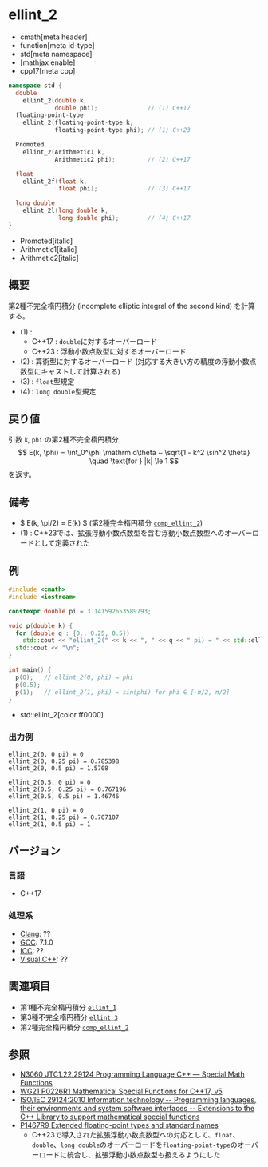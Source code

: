 # ellint_2
* cmath[meta header]
* function[meta id-type]
* std[meta namespace]
* [mathjax enable]
* cpp17[meta cpp]

```cpp
namespace std {
  double
    ellint_2(double k,
             double phi);              // (1) C++17
  floating-point-type
    ellint_2(floating-point-type k,
             floating-point-type phi); // (1) C++23

  Promoted
    ellint_2(Arithmetic1 k,
             Arithmetic2 phi);         // (2) C++17

  float
    ellint_2f(float k,
              float phi);              // (3) C++17

  long double
    ellint_2l(long double k,
              long double phi);        // (4) C++17
}
```
* Promoted[italic]
* Arithmetic1[italic]
* Arithmetic2[italic]

## 概要
第2種不完全楕円積分 (incomplete elliptic integral of the second kind) を計算する。

- (1) :
    - C++17 : `double`に対するオーバーロード
    - C++23 : 浮動小数点数型に対するオーバーロード
- (2) : 算術型に対するオーバーロード (対応する大きい方の精度の浮動小数点数型にキャストして計算される)
- (3) : `float`型規定
- (4) : `long double`型規定


## 戻り値
引数 `k`, `phi` の第2種不完全楕円積分
$$
E(k, \phi) = \int_0^\phi \mathrm d\theta ~ \sqrt{1 - k^2 \sin^2 \theta}
\quad \text{for } |k| \le 1
$$
を返す。


## 備考
- $ E(k, \pi/2) = E(k) $ (第2種完全楕円積分 [`comp_ellint_2`](comp_ellint_2.md))
- (1) : C++23では、拡張浮動小数点数型を含む浮動小数点数型へのオーバーロードとして定義された


## 例
```cpp example
#include <cmath>
#include <iostream>

constexpr double pi = 3.141592653589793;

void p(double k) {
  for (double q : {0., 0.25, 0.5})
    std::cout << "ellint_2(" << k << ", " << q << " pi) = " << std::ellint_2(k, q * pi) << "\n";
  std::cout << "\n";
}

int main() {
  p(0);   // ellint_2(0, phi) = phi
  p(0.5);
  p(1);   // ellint_2(1, phi) = sin(phi) for phi ∈ [-π/2, π/2]
}
```
* std::ellint_2[color ff0000]

### 出力例
```
ellint_2(0, 0 pi) = 0
ellint_2(0, 0.25 pi) = 0.785398
ellint_2(0, 0.5 pi) = 1.5708

ellint_2(0.5, 0 pi) = 0
ellint_2(0.5, 0.25 pi) = 0.767196
ellint_2(0.5, 0.5 pi) = 1.46746

ellint_2(1, 0 pi) = 0
ellint_2(1, 0.25 pi) = 0.707107
ellint_2(1, 0.5 pi) = 1

```


## バージョン
### 言語
- C++17

### 処理系
- [Clang](/implementation.md#clang): ??
- [GCC](/implementation.md#gcc): 7.1.0
- [ICC](/implementation.md#icc): ??
- [Visual C++](/implementation.md#visual_cpp): ??


## 関連項目
- 第1種不完全楕円積分 [`ellint_1`](ellint_1.md)
- 第3種不完全楕円積分 [`ellint_3`](ellint_3.md)
- 第2種完全楕円積分 [`comp_ellint_2`](comp_ellint_2.md)


## 参照
- [N3060 JTC1.22.29124 Programming Language C++ — Special Math Functions](http://www.open-std.org/jtc1/sc22/wg21/docs/papers/2010/n3060.pdf)
- [WG21 P0226R1 Mathematical Special Functions for C++17, v5](https://isocpp.org/files/papers/P0226R1.pdf)
- [ISO/IEC 29124:2010 Information technology -- Programming languages, their environments and system software interfaces -- Extensions to the C++ Library to support mathematical special functions](https://www.iso.org/standard/50511.html)
- [P1467R9 Extended floating-point types and standard names](https://www.open-std.org/jtc1/sc22/wg21/docs/papers/2022/p1467r9.html)
    - C++23で導入された拡張浮動小数点数型への対応として、`float`、`double`、`long double`のオーバーロードを`floating-point-type`のオーバーロードに統合し、拡張浮動小数点数型も扱えるようにした
